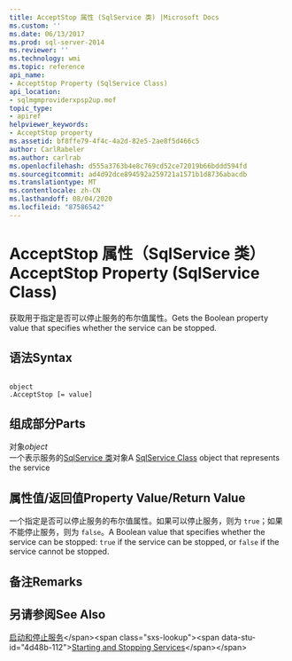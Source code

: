 ```yaml
---
title: AcceptStop 属性 (SqlService 类) |Microsoft Docs
ms.custom: ''
ms.date: 06/13/2017
ms.prod: sql-server-2014
ms.reviewer: ''
ms.technology: wmi
ms.topic: reference
api_name:
- AcceptStop Property (SqlService Class)
api_location:
- sqlmgmproviderxpsp2up.mof
topic_type:
- apiref
helpviewer_keywords:
- AcceptStop property
ms.assetid: bf8ffe79-4f4c-4a2d-82e5-2ae8f5d466c5
author: CarlRabeler
ms.author: carlrab
ms.openlocfilehash: d555a3763b4e8c769cd52ce72019b66bddd594fd
ms.sourcegitcommit: ad4d92dce894592a259721a1571b1d8736abacdb
ms.translationtype: MT
ms.contentlocale: zh-CN
ms.lasthandoff: 08/04/2020
ms.locfileid: "87586542"
---
```

# <a name="acceptstop-property-sqlservice-class"></a><span data-ttu-id="4d48b-102">AcceptStop 属性（SqlService 类）</span><span class="sxs-lookup"><span data-stu-id="4d48b-102">AcceptStop Property (SqlService Class)</span></span>
  <span data-ttu-id="4d48b-103">获取用于指定是否可以停止服务的布尔值属性。</span><span class="sxs-lookup"><span data-stu-id="4d48b-103">Gets the Boolean property value that specifies whether the service can be stopped.</span></span>  
  
## <a name="syntax"></a><span data-ttu-id="4d48b-104">语法</span><span class="sxs-lookup"><span data-stu-id="4d48b-104">Syntax</span></span>  
  
```  
  
object  
.AcceptStop [= value]  
```  
  
## <a name="parts"></a><span data-ttu-id="4d48b-105">组成部分</span><span class="sxs-lookup"><span data-stu-id="4d48b-105">Parts</span></span>  
 <span data-ttu-id="4d48b-106">对象</span><span class="sxs-lookup"><span data-stu-id="4d48b-106">*object*</span></span>  
 <span data-ttu-id="4d48b-107">一个表示服务的[SqlService 类](sqlservice-class.md)对象</span><span class="sxs-lookup"><span data-stu-id="4d48b-107">A [SqlService Class](sqlservice-class.md) object that represents the service</span></span>  
  
## <a name="property-valuereturn-value"></a><span data-ttu-id="4d48b-108">属性值/返回值</span><span class="sxs-lookup"><span data-stu-id="4d48b-108">Property Value/Return Value</span></span>  
 <span data-ttu-id="4d48b-109">一个指定是否可以停止服务的布尔值属性。如果可以停止服务，则为 `true`；如果不能停止服务，则为 `false`。</span><span class="sxs-lookup"><span data-stu-id="4d48b-109">A Boolean value that specifies whether the service can be stopped: `true` if the service can be stopped, or `false` if the service cannot be stopped.</span></span>  
  
## <a name="remarks"></a><span data-ttu-id="4d48b-110">备注</span><span class="sxs-lookup"><span data-stu-id="4d48b-110">Remarks</span></span>  
  
## <a name="see-also"></a><span data-ttu-id="4d48b-111">另请参阅</span><span class="sxs-lookup"><span data-stu-id="4d48b-111">See Also</span></span>  
 <span data-ttu-id="4d48b-112">[启动和停止服务](https://technet.microsoft.com/library/ms174886\(v=sql.105\).aspx)</span><span class="sxs-lookup"><span data-stu-id="4d48b-112">[Starting and Stopping Services](https://technet.microsoft.com/library/ms174886\(v=sql.105\).aspx)</span></span>  
  
  
